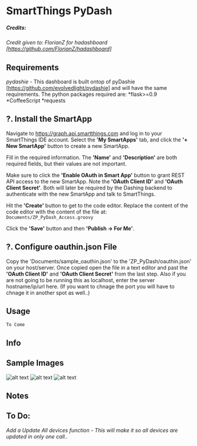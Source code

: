 
# SmartThings PyDash
##### Credits:
*Credit given to: FlorianZ for hadashboard [https://github.com/FlorianZ/hadashboard]*

## Requirements
*pydashie* - This dashboard is built ontop of pyDashie [https://github.com/evolvedlight/pydashie] and will have the same requirements. The python packages required are: 
*flask>=0.9
*CoffeeScript
*requests


## ?. Install the SmartApp
Navigate to https://graph.api.smartthings.com and log in to your SmartThings IDE account. Select the **'My SmartApps'** tab, and click the **'+ New SmartApp'** button to create a new SmartApp.

Fill in the required information. The **'Name'** and **'Description'** are both required fields, but their values are not important.

Make sure to click the **'Enable OAuth in Smart App'** button to grant REST API access to the new SmartApp. Note the **'OAuth Client ID'** and **'OAuth Client Secret'**. Both will later be required by the Dashing backend to authenticate with the new SmartApp and talk to SmartThings.

Hit the **'Create'** button to get to the code editor. Replace the content of the code editor with the content of the file at: `Documents/ZP_PyDash_Access.groovy`

Click the **'Save'** button and then **'Publish -> For Me'**.

## ?. Configure oauthin.json File
Copy the 'Documents/sample_oauthin.json' to the 'ZP_PyDash/oauthin.json' on your host/server. Once copied open the file in a text editor and past the **'OAuth Client ID'** and **'OAuth Client Secret'** from the last step. Also if you are not going to be running this as localhost, enter the server hostname/ip/url here. (If you want to chnage the port you will have to chnage it in another spot as well..)


## Usage
````
To Come
````
## Info

## Sample Images
![alt text](https://raw.githubusercontent.com/zpriddy/SmartThings_PyDash/master/Documents/Images/ZP_SmartThings_PyDash1.png "Main Page")
![alt text](https://raw.githubusercontent.com/zpriddy/SmartThings_PyDash/master/Documents/Images/ZP_SmartThings_PyDash2.png "Dimmer Level")
![alt text](https://raw.githubusercontent.com/zpriddy/SmartThings_PyDash/master/Documents/Images/ZP_SmartThings_PyDash3.png "Sensors")

## Notes


## To Do:
*Add a Update All devices function - This will make it so all devices are updated in only one call..*


